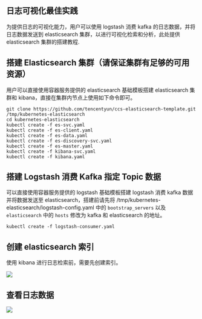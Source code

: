 ## 日志可视化最佳实践

为提供日志的可视化能力，用户可以使用 logstash 消费 kafka 的日志数据，并将日志数据发送到 elasticsearch 集群，以进行可视化检索和分析，此处提供 elasticsearch 集群的搭建教程.

## 搭建 Elasticsearch 集群（请保证集群有足够的可用资源）

用户可以直接使用容器服务提供的 elasticsearch 基础模板搭建 elasticsearch 集群和 kibana，直接在集群内节点上使用如下命令即可。

	git clone https://github.com/tencentyun/ccs-elasticsearch-template.git /tmp/kubernetes-elasticsearch
	cd kubernetes-elasticsearch
	kubectl create -f es-svc.yaml
	kubectl create -f es-client.yaml
	kubectl create -f es-data.yaml
	kubectl create -f es-discovery-svc.yaml
	kubectl create -f es-master.yaml
	kubectl create -f kibana-svc.yaml
	kubectl create -f kibana.yaml


## 搭建 Logstash 消费 Kafka 指定 Topic 数据

可以直接使用容器服务提供的 logstash 基础模板搭建 logstash 消费 kafka 数据并将数据发送至 elasticsearch，搭建前请先将 /tmp/kubernetes-elasticsearch/logstash-config.yaml 中的 `bootstrap_servers` 以及 `elasticsearch` 中的 `hosts` 修改为 kafka 和 elasticsearch 的地址。

	kubectl create -f logstash-consumer.yaml


## 创建 elasticsearch 索引

使用 kibana 进行日志检索前，需要先创建索引。

![][1]

## 查看日志数据

![][2]

[1]:http://imgcache.tcecqpoc.fsphere.cn/image/mc.qcloudimg.com/static/img/da4ea19aa75ffbf94b38e39a6e781082/ccs-log.jpeg
[2]:http://imgcache.tcecqpoc.fsphere.cn/image/mc.qcloudimg.com/static/img/a233130efb256ef5836b294e9ec65a35/ccs-log-visual.jpeg